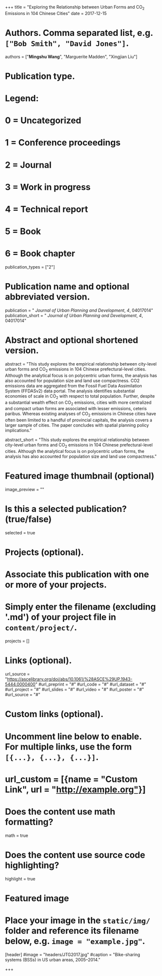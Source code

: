 +++
title = "Exploring the Relationship between Urban Forms and CO<sub>2</sub> Emissions in 104 Chinese Cities"
date = 2017-12-15

# Authors. Comma separated list, e.g. `["Bob Smith", "David Jones"]`.
authors = ["**Mingshu Wang**", "Marguerite Madden", "Xingjian Liu"]

# Publication type.
# Legend:
# 0 = Uncategorized
# 1 = Conference proceedings
# 2 = Journal
# 3 = Work in progress
# 4 = Technical report
# 5 = Book
# 6 = Book chapter
publication_types = ["2"]

# Publication name and optional abbreviated version.
publication = " *Journal of Urban Planning and Development*, *4*, 04017014"
publication_short = " *Journal of Urban Planning and Development*, *4*, 04017014"

# Abstract and optional shortened version.
abstract = "This study explores the empirical relationship between city-level urban forms and CO<sub>2</sub> emissions in 104 Chinese prefectural-level cities. Although the analytical focus is on polycentric urban forms, the analysis has also accounted for population size and land use compactness. CO2 emissions data are aggregated from the Fossil Fuel Data Assimilation System (FFDASv2) data portal. The analysis identifies substantial economies of scale in CO<sub>2</sub> with respect to total population. Further, despite a substantial wealth effect on CO<sub>2</sub> emissions, cities with more centralized and compact urban forms are associated with lesser emissions, ceteris paribus. Whereas existing analyses of CO<sub>2</sub> emissions in Chinese cities have often been limited to a handful of provincial capitals, the analysis covers a larger sample of cities. The paper concludes with spatial planning policy implications."

abstract_short = "This study explores the empirical relationship between city-level urban forms and CO<sub>2</sub> emissions in 104 Chinese prefectural-level cities. Although the analytical focus is on polycentric urban forms, the analysis has also accounted for population size and land use compactness."

# Featured image thumbnail (optional)
image_preview = ""

# Is this a selected publication? (true/false)
selected = true

# Projects (optional).
#   Associate this publication with one or more of your projects.
#   Simply enter the filename (excluding '.md') of your project file in `content/project/`.

projects = []

# Links (optional).
url_source = "https://ascelibrary.org/doi/abs/10.1061/%28ASCE%29UP.1943-5444.0000400"
#url_preprint = "#"
#url_code = "#"
#url_dataset = "#"
#url_project = "#"
#url_slides = "#"
#url_video = "#"
#url_poster = "#"
#url_source = "#"

# Custom links (optional).
#   Uncomment line below to enable. For multiple links, use the form `[{...}, {...}, {...}]`.
# url_custom = [{name = "Custom Link", url = "http://example.org"}]

# Does the content use math formatting?
math = true

# Does the content use source code highlighting?
highlight = true

# Featured image
# Place your image in the `static/img/` folder and reference its filename below, e.g. `image = "example.jpg"`.
[header]
#image = "headers/JTG2017.jpg"
#caption = "Bike-sharing systems (BSSs) in US urban areas, 2005–2014."

+++


